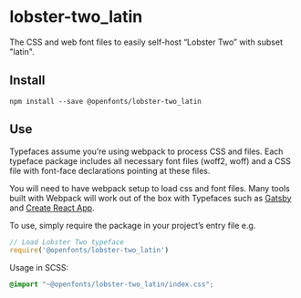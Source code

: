 
# lobster-two_latin

The CSS and web font files to easily self-host “Lobster Two” with subset "latin".

## Install

`npm install --save @openfonts/lobster-two_latin`

## Use

Typefaces assume you’re using webpack to process CSS and files. Each typeface
package includes all necessary font files (woff2, woff) and a CSS file with
font-face declarations pointing at these files.

You will need to have webpack setup to load css and font files. Many tools built
with Webpack will work out of the box with Typefaces such as [Gatsby](https://github.com/gatsbyjs/gatsby)
and [Create React App](https://github.com/facebookincubator/create-react-app).

To use, simply require the package in your project’s entry file e.g.

```javascript
// Load Lobster Two typeface
require('@openfonts/lobster-two_latin')
```

Usage in SCSS:
```scss
@import "~@openfonts/lobster-two_latin/index.css";
```
